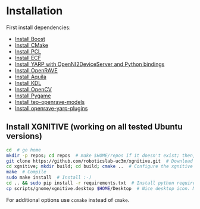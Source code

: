 # Installation

First install dependencies:

- [Install Boost](https://github.com/roboticslab-uc3m/installation-guides/blob/master/docs/install-boost.md)
- [Install CMake](https://github.com/roboticslab-uc3m/installation-guides/blob/master/docs/install-cmake.md)
- [Install PCL](https://github.com/roboticslab-uc3m/installation-guides/blob/master/docs/install-pcl.md)
- [Install ECF](https://github.com/roboticslab-uc3m/installation-guides/blob/master/docs/install-ecf.md)
- [Install YARP with OpenNI2DeviceServer and Python bindings](https://github.com/roboticslab-uc3m/installation-guides/blob/master/docs/install-yarp.md)
- [Install OpenRAVE](https://github.com/roboticslab-uc3m/installation-guides/blob/master/docs/install-openrave.md)
- [Install Aquila](https://github.com/roboticslab-uc3m/installation-guides/blob/master/docs/install-aquila.md )
- [Install KDL](https://github.com/roboticslab-uc3m/installation-guides/blob/master/docs/install-kdl.md)
- [Install OpenCV](https://github.com/roboticslab-uc3m/installation-guides/blob/master/docs/install-opencv.md)
- [Install Pygame]( https://github.com/roboticslab-uc3m/installation-guides/blob/master/docs/install-pygame.md)
- [Install teo-openrave-models](https://github.com/roboticslab-uc3m/teo-openrave-models)
- [Install openrave-yarp-plugins](https://github.com/roboticslab-uc3m/openrave-yarp-plugins/blob/master/doc/openrave-yarp-plugins-install.md)

## Install XGNITIVE (working on all tested Ubuntu versions)

```bash
cd  # go home
mkdir -p repos; cd repos  # make $HOME/repos if it doesn't exist; then, enter it
git clone https://github.com/roboticslab-uc3m/xgnitive.git  # Download xgnitive software from the repository
cd xgnitive; mkdir build; cd build; cmake ..  # Configure the xgnitive software
make  # Compile
sudo make install  # Install :-)
cd .. && sudo pip install -r requirements.txt  # Install python requirements
cp scripts/gnome/xgnitive.desktop $HOME/Desktop  # Nice desktop icon. May require some updates to point to path and icon.
```

For additional options use `ccmake` instead of `cmake`.
